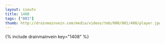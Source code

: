 ```yaml
--- 
layout: sieutv
title: 1408
tags: ["001"]
thumb: http://drainmainvein.com/media/videos/tmb/000/001/408/player.jpg
---
```

{% include drainmainvein key="1408" %} 
